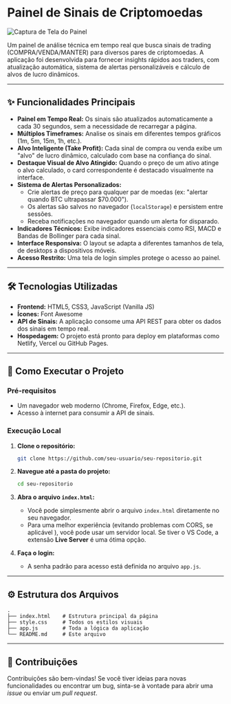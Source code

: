 # Painel de Sinais de Criptomoedas

![Captura de Tela do Painel](https://i.imgur.com/link-para-sua-imagem.png ) <!-- Opcional: tire um print da tela e suba no imgur.com para colocar aqui -->

Um painel de análise técnica em tempo real que busca sinais de trading (COMPRA/VENDA/MANTER) para diversos pares de criptomoedas. A aplicação foi desenvolvida para fornecer insights rápidos aos traders, com atualização automática, sistema de alertas personalizáveis e cálculo de alvos de lucro dinâmicos.

---

## ✨ Funcionalidades Principais

*   **Painel em Tempo Real:** Os sinais são atualizados automaticamente a cada 30 segundos, sem a necessidade de recarregar a página.
*   **Múltiplos Timeframes:** Analise os sinais em diferentes tempos gráficos (1m, 5m, 15m, 1h, etc.).
*   **Alvo Inteligente (Take Profit):** Cada sinal de compra ou venda exibe um "alvo" de lucro dinâmico, calculado com base na confiança do sinal.
*   **Destaque Visual de Alvo Atingido:** Quando o preço de um ativo atinge o alvo calculado, o card correspondente é destacado visualmente na interface.
*   **Sistema de Alertas Personalizados:**
    *   Crie alertas de preço para qualquer par de moedas (ex: "alertar quando BTC ultrapassar $70.000").
    *   Os alertas são salvos no navegador (`localStorage`) e persistem entre sessões.
    *   Receba notificações no navegador quando um alerta for disparado.
*   **Indicadores Técnicos:** Exibe indicadores essenciais como RSI, MACD e Bandas de Bollinger para cada sinal.
*   **Interface Responsiva:** O layout se adapta a diferentes tamanhos de tela, de desktops a dispositivos móveis.
*   **Acesso Restrito:** Uma tela de login simples protege o acesso ao painel.

---

## 🛠️ Tecnologias Utilizadas

*   **Frontend:** HTML5, CSS3, JavaScript (Vanilla JS)
*   **Ícones:** Font Awesome
*   **API de Sinais:** A aplicação consome uma API REST para obter os dados dos sinais em tempo real.
*   **Hospedagem:** O projeto está pronto para deploy em plataformas como Netlify, Vercel ou GitHub Pages.

---

## 🚀 Como Executar o Projeto

### Pré-requisitos

*   Um navegador web moderno (Chrome, Firefox, Edge, etc.).
*   Acesso à internet para consumir a API de sinais.

### Execução Local

1.  **Clone o repositório:**
    ```bash
    git clone https://github.com/seu-usuario/seu-repositorio.git
    ```

2.  **Navegue até a pasta do projeto:**
    ```bash
    cd seu-repositorio
    ```

3.  **Abra o arquivo `index.html`:**
    *   Você pode simplesmente abrir o arquivo `index.html` diretamente no seu navegador.
    *   Para uma melhor experiência (evitando problemas com CORS, se aplicável ), você pode usar um servidor local. Se tiver o VS Code, a extensão **Live Server** é uma ótima opção.

4.  **Faça o login:**
    *   A senha padrão para acesso está definida no arquivo `app.js`.

---

## ⚙️ Estrutura dos Arquivos

```
.
├── index.html    # Estrutura principal da página
├── style.css     # Todos os estilos visuais
├── app.js        # Toda a lógica da aplicação
└── README.md     # Este arquivo
```

---

## 🤝 Contribuições

Contribuições são bem-vindas! Se você tiver ideias para novas funcionalidades ou encontrar um bug, sinta-se à vontade para abrir uma *issue* ou enviar um *pull request*.
